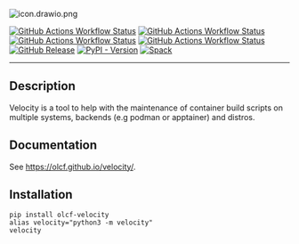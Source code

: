 ![icon.drawio.png](misc/artwork/icon_name.drawio.png)

[![GitHub Actions Workflow Status](https://img.shields.io/github/actions/workflow/status/olcf/velocity/tests.yaml?label=tests)](https://github.com/olcf/velocity/actions/workflows/tests.yaml)
[![GitHub Actions Workflow Status](https://img.shields.io/github/actions/workflow/status/olcf/velocity/docs.yaml?label=docs)](https://github.com/olcf/velocity/actions/workflows/docs.yaml)
[![GitHub Actions Workflow Status](https://img.shields.io/github/actions/workflow/status/olcf/velocity/linter.yaml?label=linter)](https://github.com/olcf/velocity/actions/workflows/linter.yaml)
[![GitHub Actions Workflow Status](https://img.shields.io/github/actions/workflow/status/olcf/velocity/build.yaml?label=build&color=https%3A%2F%2Fgithub.com%2Folcf%2Fvelocity%2Factions%2Fworkflows%2Flinter.yaml)](https://github.com/olcf/velocity/actions/workflows/build.yaml)
[![GitHub Release](https://img.shields.io/github/v/release/olcf/velocity?label=github&color=%23782D84)](https://github.com/olcf/velocity/releases)
[![PyPI - Version](https://img.shields.io/pypi/v/olcf-velocity?color=%23FFD242)](https://pypi.org/project/olcf-velocity)
[![Spack](https://img.shields.io/spack/v/py-olcf-velocity?color=%230F3A80)](https://packages.spack.io/package.html?name=py-olcf-velocity)

-----------------------------------------------------------

## Description
Velocity is a tool to help with the maintenance of container build scripts on 
multiple systems, backends (e.g podman or apptainer) and distros.

## Documentation
See <https://olcf.github.io/velocity/>.

## Installation
``` commandline
pip install olcf-velocity
alias velocity="python3 -m velocity"
velocity
```
